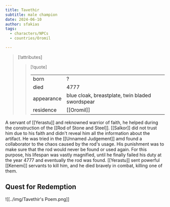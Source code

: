 ```yaml
---
title: Tavethir
subtitle: male champion
date: 2024-06-10
author: sfakias
tags:
  - characters/NPCs
  - countries/Oromil

---
```

> [!attributes]
> 
> > [!quote]
> >
> > | | |
> > | --- | --- |
> > | born | ? |
> > | died | 4777 |
> > | appearance | blue cloak, breastplate, twin bladed swordspear |
> > | residence | [[Oromil]] |

A servant of [[Yerastu]] and reknowned warrior of faith, he helped during the construction of the [[Rod of Stone and Steel]]. [[Salkor]] did not trust him due to his faith and didn't reveal him all the information about the artifact. He was tried in the [[Unnamed Judgement]] amd found a collaborator to the chaos caused by the rod's usage. His punishment was to make sure that the rod would never be found or used again. For this purpose, his lifespan was vastly magnified, until he finally failed his duty at the year 4777 and eventually the rod was found. [[Yerastu]] sent powerful [[Kenemi]] servants to kill him, and he died bravely in combat, killing one of them.

## Quest for Redemption

![[../img/Tavethir's Poem.png]]